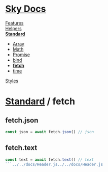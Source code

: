 <!--- This fetch was auto-generated using "npx sky readme build" --> 

# [Sky Docs](/README.md)

[Features](../../features/Features.md)   
[Helpers](../../helpers/Helpers.md)   
**[Standard](../../standard/Standard.md)**   
* [Array](../../standard/Array/Array.md)
* [Math](../../standard/Math/Math.md)
* [Promise](../../standard/Promise/Promise.md)
* [bind](../../standard/bind/bind.md)
* **[fetch](../../standard/fetch/fetch.md)**
* [time](../../standard/time/time.md)
  
[Styles](../../styles/Styles.md)   

# [Standard](../../standard/Standard.md) / fetch

## fetch.json

```typescript
const json = await fetch.json() // json

```

## fetch.text

```typescript
const text = await fetch.text() // text
```../../docs/Header.js../../docs/Header.js

```